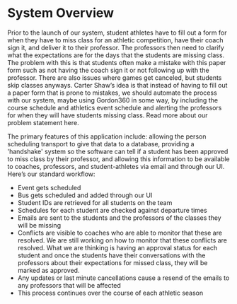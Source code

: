 # System Overview

Prior to the launch of our system, student athletes have to fill out a form for when they have to miss class for an athletic competition, have their coach sign it, and deliver it to their professor. The professors then need to clarify what the expectations are for the days that the students are missing class. The problem with this is that students often make a mistake with this paper form such as not having the coach sign it or not following up with the professor. There are also issues where games get canceled, but students skip classes anyways. Carter Shaw’s idea is that instead of having to fill out a paper form that is prone to mistakes, we should automate the process with our system, maybe using Gordon360 in some way, by including the course schedule and athletics event schedule and alerting the professors for when they will have students missing class. Read more about our problem statement here.

The primary features of this application include: allowing the person scheduling transport to give that data to a database, providing a 'handshake' system so the software can tell if a student has been approved to miss class by their professor, and allowing this information to be available to coaches, professors, and student-athletes via email and through our UI. Here’s our standard workflow:

- Event gets scheduled
- Bus gets scheduled and added through our UI
- Student IDs are retrieved for all students on the team
- Schedules for each student are checked against departure times
- Emails are sent to the students and the professors of the classes they will be missing
- Conflicts are visible to coaches who are able to monitor that these are resolved.  We are still working on how to monitor that these conflicts are resolved.  What we are thinking is having an approval status for each student and once the students have their conversations with the professors about their expectations for missed class, they will be marked as approved.
- Any updates or last minute cancellations cause a resend of the emails to any professors that will be affected
- This process continues over the course of each athletic season
